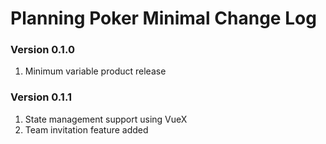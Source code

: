 # Planning Poker Minimal Change Log

### Version 0.1.0
1. Minimum variable product release

### Version 0.1.1
1. State management support using VueX
2. Team invitation feature added